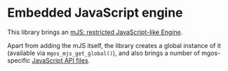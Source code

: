# Embedded JavaScript engine

This library brings an [mJS: restricted JavaScript-like
Engine](https://github.com/cesanta/mjs).

Apart from adding the mJS itself, the library creates a global instance of it
(available via `mgos_mjs_get_global()`), and also brings a number of
mgos-specific
[JavaScript API files](https://mongoose-os.com/docs/reference/api.html#mjs).
